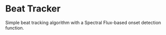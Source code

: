 # Beat Tracker
 Simple beat tracking algorithm with a Spectral Flux-based onset detection function.
